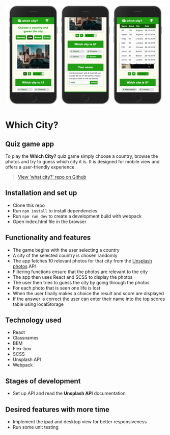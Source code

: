 ![Screenshot](./assets/which-city-screenshots.png)

# Which City?
## Quiz game app
To play the **Which City?** quiz game simply choose a country, browse the photos and try to guess which city it is. It is designed for mobile view and offers a user-friendly experience.

> [View 'what city?' repo on Github](https://github.com/rolandjlevy/which-city)

## Installation and set up
+ Clone this repo
+ Run `npm install` to install dependencies
+ Run `npm run dev` to create a development build with webpack
+ Open index.html file in the browser

## Functionality and features
+ The game begins with the user selecting a country 
+ A city of the selected country is chosen randomly
+ The app fetches 10 relevant photos for that city from the [Unsplash photos](http://www.unsplash.com) API
+ Filtering functions ensure that the photos are relevant to the city
+ The app then uses React and SCSS to display the photos 
+ The user then tries to guess the city by going through the photos
+ For each photo that is seen one life is lost
+ When the user finally makes a choice the result and score are displayed
+ If the answer is correct the user can enter their name into the top scores table using localStorage

## Technology used
+ React
+ Classnames
+ BEM
+ Flex-box
+ SCSS
+ Unsplash API
+ Webpack

## Stages of development
+ Set up API and read the **Unsplash API** documentation 

## Desired features with more time
+ Implement the ipad and desktop view for better responsiveness
+ Run some unit testing




